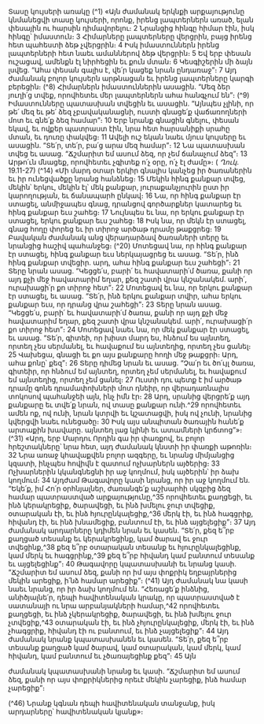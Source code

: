 
Տասը կույսերի առակը
(^1) «Այն ժամանակ երկնքի արքայությունը կնմանեցվի տասը կույսերի, որոնք, իրենց լապտերներն առած, ելան
փեսային ու հարսին դիմավորելու։ 2 Նրանցից հինգը հիմար էին, իսկ հինգը՝ իմաստուն։ 3 Հիմարները լապտերները
վերցրին, բայց իրենց հետ պահեստի ձեթ չվերցրին։ 4 Իսկ իմաստուններն իրենց լապտերների հետ նաեւ ամաններով ձեթ
վերցրին։ 5 Եվ երբ փեսան ուշացավ, ամենքն էլ նիրհեցին եւ քուն մտան։ 6 Կեսգիշերին մի ձայն լսվեց. “Ահա փեսան գալիս
է, վե՛ր կացեք նրան ընդառաջ”։ 7 Այդ ժամանակ բոլոր կույսերն արթնացան եւ իրենց լապտերները կարգի բերեցին։
(^8) Հիմարներն իմաստուններին ասացին. “Մեզ ձեր յուղի՛ց տվեք, որովհետեւ մեր լապտերներն ահա հանգչում են”։
(^9) Իմաստունները պատասխան տվեցին եւ ասացին. “Այնպես չլինի, որ թե՛ մեզ եւ թե՛ ձեզ չբավականացնի, ուստի գնացե՛ք
վաճառողների մոտ եւ գնե՛ք ձեզ համար”։ 10 Երբ նրանք գնացին գնելու, փեսան եկավ, եւ ովքեր պատրաստ էին, նրա հետ
հարսանիքի սրահը մտան, եւ դուռը փակվեց։ 11 Ավելի ուշ եկան նաեւ մյուս կույսերը եւ ասացին. “Տե՛ր, տե՛ր, բա՛ց արա
մեզ համար”։ 12 Նա պատասխան տվեց եւ ասաց. “Ճշմարիտ եմ ասում ձեզ, որ չեմ ճանաչում ձեզ”։ 13 Արթո՛ւն մնացեք,
որովհետեւ չգիտեք ո՛չ օրը, ո՛չ էլ ժամը»։
( _Ղուկ_. 19.11-27)
(^14) «Մի մարդ օտար երկիր գնալիս կանչեց իր ծառաներին եւ իր ունեցվածքը նրանց հանձնեց։ 15 Մեկին հինգ քանքար
տվեց, մեկին՝ երկու, մեկին էլ՝ մեկ քանքար, յուրաքանչյուրին ըստ իր կարողության, եւ ճանապարհ ընկավ։ 16 Նա, որ հինգ
քանքար էր ստացել, անմիջապես գնաց, դրանցով գործարքներ կատարեց եւ հինգ քանքար եւս շահեց։ 17 Նույնպես եւ նա,
որ երկու քանքար էր ստացել, երկու քանքար եւս շահեց։ 18 Իսկ նա, որ մեկն էր ստացել, գնաց հողը փորեց եւ իր տիրոջ
արծաթ դրամը թաքցրեց։ 19 Բավական ժամանակ անց վերադարձավ ծառաների տերը եւ նրանցից հաշիվ պահանջեց։
(^20) Մոտեցավ նա, որ հինգ քանքար էր ստացել, հինգ քանքար եւս ներկայացրեց եւ ասաց. “Տե՛ր, ինձ հինգ քանքար տվեցիր.
արդ, ահա հինգ քանքար եւս շահեցի”։ 21 Տերը նրան ասաց. “Կեցցե՛ս, բարի՛ եւ հավատարի՛մ ծառա, քանի որ այդ քչի մեջ
հավատարիմ եղար, քեզ շատի վրա կնշանակեմ. արի՛, ուրախացի՛ր քո տիրոջ հետ”։ 22 Մոտեցավ եւ նա, որ երկու քանքար
էր ստացել, եւ ասաց. “Տե՛ր, ինձ երկու քանքար տվիր, ահա երկու քանքար եւս, որ դրանց վրա շահեցի”։ 23 Տերը նրան
ասաց. “Կեցցե՛ս, բարի՛ եւ հավատարի՛մ ծառա, քանի որ այդ քչի մեջ հավատարիմ եղար, քեզ շատի վրա կնշանակեմ.
արի՛, ուրախացի՛ր քո տիրոջ հետ”։ 24 Մոտեցավ նաեւ նա, որ մեկ քանքար էր ստացել, եւ ասաց. “Տե՛ր, գիտեի, որ խիստ
մարդ ես, հնձում ես այնտեղ, որտեղ չես սերմանել, եւ հավաքում ես այնտեղից, որտեղ չես ցանել։ 25 Վախեցա, գնացի եւ
քո այս քանքարը հողի մեջ թաքցրի։ Արդ, ահա քոնը՝ քեզ”։ 26 Տերը դիմեց նրան եւ ասաց. “Չա՛ր եւ ծո՛ւյլ ծառա, գիտեիր,
որ հնձում եմ այնտեղ, որտեղ չեմ սերմանել, եւ հավաքում եմ այնտեղից, որտեղ չեմ ցանել։ 27 Ուստի դու պետք է իմ
արծաթ դրամը գոնե դրամափոխների մոտ դնեիր, որ վերադառնալիս տոկոսով պահանջեի այն, ինչ իմն էր։ 28 Արդ,
սրանից վերցրե՛ք այդ քանքարը եւ տվե՛ք նրան, ով տասը քանքար ունի.^29 որովհետեւ ամեն ոք, ով ունի, նրան կտրվի եւ
կշատացվի, իսկ ով չունի, նրանից կվերցվի նաեւ ունեցածը։ 30 Իսկ այս անպիտան ծառային հանե՛ք արտաքին խավարը.
այնտեղ լաց կլինի եւ ատամների կրճտոց”»։
(^31) «Արդ, երբ Մարդու Որդին գա իր փառքով, եւ բոլոր հրեշտակները՝ նրա հետ, այդ ժամանակ կնստի իր փառքի
աթոռին։ 32 Նրա առաջ կհավաքվեն բոլոր ազգերը, եւ նրանց միմյանցից կզատի, ինչպես հովիվն է զատում ոչխարներն
այծերից։ 33 Ոչխարներին կկանգնեցնի իր աջ կողմում, իսկ այծերին՝ իր ձախ կողմում։ 34 Այդժամ Թագավորը կասի
նրանց, որ իր աջ կողմում են. “Եկե՛ք, իմ Հո՛ր օրհնյալներ, ժառանգե՛ք աշխարհի սկզբից ձեզ համար պատրաստված
արքայությունը,^35 որովհետեւ քաղցեցի, եւ ինձ կերակրեցիք, ծարավեցի, եւ ինձ խմելու ջուր տվեցիք, օտարական էի, եւ
ինձ հյուրընկալեցիք,^36 մերկ էի, եւ ինձ հագցրիք, հիվանդ էի, եւ ինձ խնամեցիք, բանտում էի, եւ ինձ այցելեցիք”։ 37 Այդ
ժամանակ արդարները կդիմեն նրան եւ կասեն. “Տե՛ր, քեզ ե՞րբ քաղցած տեսանք եւ կերակրեցինք, կամ ծարավ եւ ջուր
տվեցինք,^38 քեզ ե՞րբ օտարական տեսանք եւ հյուրընկալեցինք, կամ մերկ եւ հագցրինք,^39 քեզ ե՞րբ հիվանդ կամ բանտում
տեսանք եւ այցելեցինք”։ 40 Թագավորը կպատասխանի եւ նրանց կասի. “Ճշմարիտ եմ ասում ձեզ, քանի որ իմ այս փոքրիկ
եղբայրներից մեկին արեցիք, ի՛նձ համար արեցիք”։
(^41) Այդ ժամանակ նա կասի նաեւ նրանց, որ իր ձախ կողմում են. “Հեռացե՛ք ինձնից, անիծյալնե՛ր, դեպի
հավիտենական կրակը, որ պատրաստված է սատանայի ու նրա արբանյակների համար,^42 որովհետեւ քաղցեցի, եւ ինձ
չկերակրեցիք, ծարավեցի, եւ ինձ խմելու ջուր չտվեցիք,^43 օտարական էի, եւ ինձ չհյուրընկալեցիք, մերկ էի, եւ ինձ
չհագցրիք, հիվանդ էի ու բանտում, եւ ինձ չայցելեցիք”։ 44 Այդ ժամանակ նրանք կպատասխանեն եւ կասեն. “Տե՛ր, քեզ
ե՞րբ տեսանք քաղցած կամ ծարավ, կամ օտարական, կամ մերկ, կամ հիվանդ, կամ բանտում եւ չծառայեցինք քեզ”։ 45 Այն


ժամանակ կպատասխանի նրանց եւ կասի. “Ճշմարիտ եմ ասում ձեզ, քանի որ այս փոքրիկներից որեւէ մեկին չարեցիք,
ինձ համար չարեցիք”։

(^46) Նրանք կգնան դեպի հավիտենական տանջանք, իսկ արդարները՝ հավիտենական կյանք»։
